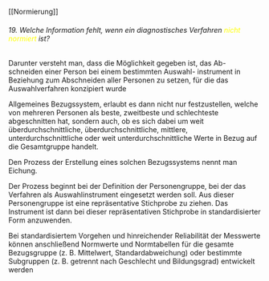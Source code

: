 [[Normierung]]
###### 19. Welche Information fehlt, wenn ein diagnostisches Verfahren <span style="color:#ffff00">nicht normiert</span> ist?

Darunter versteht man, dass die Möglichkeit gegeben ist, das Ab- schneiden einer Person bei einem bestimmten Auswahl- instrument in Beziehung zum Abschneiden aller Personen zu setzen, für die das Auswahlverfahren konzipiert wurde

Allgemeines Bezugssystem, erlaubt es dann nicht nur festzustellen, welche von mehreren Personen als beste, zweitbeste und schlechteste abgeschnitten hat, sondern auch, ob es sich dabei um weit überdurchschnittliche, überdurchschnittliche, mittlere, unterdurchschnittliche oder weit unterdurchschnittliche Werte in Bezug auf die Gesamtgruppe handelt.

Den Prozess der Erstellung eines solchen Bezugssystems nennt man Eichung.

Der Prozess beginnt bei der Definition der Personengruppe, bei der das Verfahren als Auswahlinstrument eingesetzt werden soll. Aus dieser Personengruppe ist eine repräsentative Stichprobe zu ziehen. Das Instrument ist dann bei dieser repräsentativen Stichprobe in standardisierter Form anzuwenden.

Bei standardisiertem Vorgehen und hinreichender Reliabilität der Messwerte können anschließend Normwerte und Normtabellen für die gesamte Bezugsgruppe (z. B. Mittelwert, Standardabweichung) oder bestimmte Subgruppen (z. B. getrennt nach Geschlecht und Bildungsgrad) entwickelt werden
